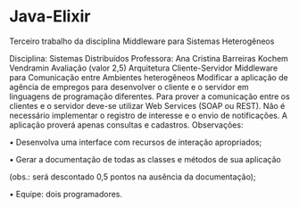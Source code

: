 # Java-Elixir

Terceiro trabalho da disciplina 
Middleware para Sistemas Heterogêneos

Disciplina: Sistemas Distribuídos
Professora: Ana Cristina Barreiras Kochem Vendramin
Avaliação (valor 2,5)
Arquitetura Cliente-Servidor
Middleware para Comunicação entre Ambientes heterogêneos
Modificar a aplicação de agência de empregos para desenvolver o cliente e o
servidor em linguagens de programação diferentes. Para prover a comunicação
entre os clientes e o servidor deve-se utilizar Web Services (SOAP ou REST).
Não é necessário implementar o registro de interesse e o envio de notificações.
A aplicação proverá apenas consultas e cadastros.
Observações:

• Desenvolva uma interface com recursos de interação apropriados;

• Gerar a documentação de todas as classes e métodos de sua aplicação

(obs.: será descontado 0,5 pontos na ausência da documentação);

• Equipe: dois programadores.
